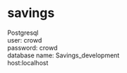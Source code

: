 # savings
Postgresql   
user: crowd  
password: crowd  
database name: Savings_development  
host:localhost  
